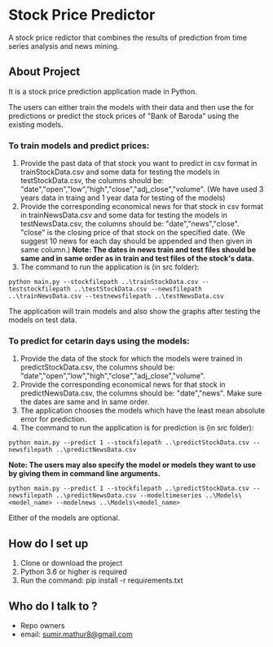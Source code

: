 # Stock Price Predictor
A stock price redictor that combines the results of prediction from time series analysis and news mining.

## About Project ##
It is a stock price prediction application made in Python.

The users can either train the models with their data and then use the for predictions or predict the stock prices of "Bank of Baroda" using the existing models.
### To train models and predict prices: ###
1. Provide the past data of that stock you want to predict in csv format in trainStockData.csv and some data for testing the models in testStockData.csv, the columns should be: "date","open","low","high","close","adj_close","volume". 
(We have used 3 years data in traing and 1 year data for testing of the models)
1. Provide the corresponding economical news for that stock in csv format in trainNewsData.csv and some data for testing the models in testNewsData.csv, the columns should be: "date","news","close". "close" is the closing price of that stock on the specified date. 
(We suggest 10 news for each day should be appended and then given in same column.)
  **Note:  The dates in news train and test files should be same and in same order as in train and test files of the stock's data.**
1. The command to run the application is (in src folder): 
```
python main.py --stockfilepath ..\trainStockData.csv --teststockfilepath ..\testStockData.csv --newsfilepath ..\trainNewsData.csv --testnewsfilepath ..\testNewsData.csv
```
The application will train models and also show the graphs after testing the models on test data.

### To predict for cetarin days using the models: ###
1. Provide the data of the stock for which the models were trained in predictStockData.csv, the columns should be: "date","open","low","high","close","adj_close","volume".
1. Provide the corresponding economical news for that stock in predictNewsData.csv, the columns should be: "date","news". Make sure the dates are same and in same order.
1. The application chooses the models which have the least mean absolute error for prediction. 
1. The command to run the application is for prediction is (in src folder):
```
python main.py --predict 1 --stockfilepath ..\predictStockData.csv --newsfilepath ..\predictNewsData.csv
```
**Note: The users may also specify the model or models they want to use by giving them in command line arguments.**
```
python main.py --predict 1 --stockfilepath ..\predictStockData.csv --newsfilepath ..\predictNewsData.csv --modeltimeseries ..\Models\<model_name> --modelnews ..\Models\<model_name>
```
Either of the models are optional.

## How do I set up ##
1. Clone or download the project
1. Python 3.6 or higher is required 
1. Run the command: pip install -r requirements.txt

## Who do I talk to ? ##
* Repo owners
* email: sumir.mathur8@gmail.com
